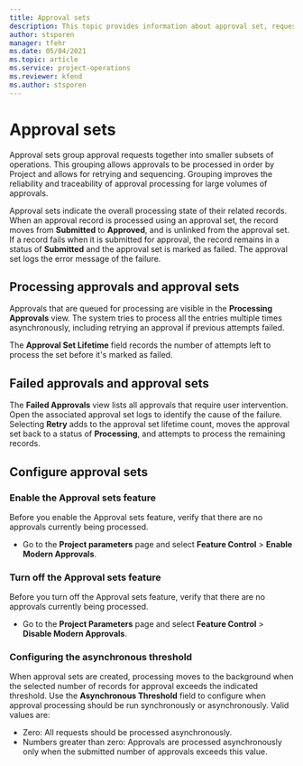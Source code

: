 ```yaml
---
title: Approval sets
description: This topic provides information about approval set, requests, and the subsets of those operations.
author: stsporen
manager: tfehr
ms.date: 05/04/2021
ms.topic: article
ms.service: project-operations
ms.reviewer: kfend 
ms.author: stsporen
---
```


# Approval sets

Approval sets group approval requests together into smaller subsets of operations. This grouping allows approvals to be processed in order by Project and allows for retrying and sequencing. Grouping improves the reliability and traceability of approval processing for large volumes of approvals.

Approval sets indicate the overall processing state of their related records. When an approval record is processed using an approval set, the record moves from **Submitted** to **Approved**, and is unlinked from the approval set. If a record fails when it is submitted for approval, the record remains in a status of **Submitted** and the approval set is marked as failed. The approval set logs the error message of the failure.

## Processing approvals and approval sets
Approvals that are queued for processing are visible in the **Processing Approvals** view. The system tries to process all the entries multiple times asynchronously, including retrying an approval if previous attempts failed.

The **Approval Set Lifetime** field records the number of attempts left to process the set before it's marked as failed.

## Failed approvals and approval sets
The **Failed Approvals** view lists all approvals that require user intervention. Open the associated approval set logs to identify the cause of the failure.
Selecting **Retry** adds to the approval set lifetime count, moves the approval set back to a status of **Processing**, and attempts to process the remaining records.

## Configure approval sets

###  Enable the Approval sets feature
Before you enable the Approval sets feature, verify that there are no approvals currently being processed.

- Go to the **Project parameters** page and select **Feature Control** > **Enable Modern Approvals**.

### Turn off the Approval sets feature
Before you turn off the Approval sets feature, verify that there are no approvals currently being processed.

- Go to the **Project Parameters** page and select **Feature Control** > **Disable Modern Approvals**.

### Configuring the asynchronous threshold 
When approval sets are created, processing moves to the background when the selected number of records for approval exceeds the indicated threshold. Use the **Asynchronous Threshold** field to configure when approval processing should be run synchronously or asynchronously.
Valid values are:

  - Zero: All requests should be processed asynchronously. 
  - Numbers greater than zero: Approvals are processed asynchronously only when the submitted number of approvals exceeds this value.

